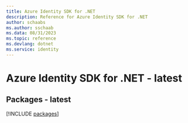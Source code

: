 ```yaml
---
title: Azure Identity SDK for .NET
description: Reference for Azure Identity SDK for .NET
author: schaabs
ms.author: sschaab
ms.data: 08/31/2023
ms.topic: reference
ms.devlang: dotnet
ms.service: identity
---
```

# Azure Identity SDK for .NET - latest
## Packages - latest
[!INCLUDE [packages](identity-index.md)]